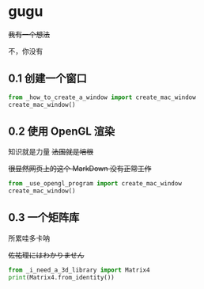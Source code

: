 # gugu
~~我有一个想法~~

不，你没有

## 0.1 创建一个窗口
```python
from _how_to_create_a_window import create_mac_window
create_mac_window()
```

## 0.2 使用 OpenGL 渲染
知识就是力量 ~~法国就是培根~~

~~很显然网页上的这个 MarkDown 没有正常工作~~
```python
from _use_opengl_program import create_mac_window
create_mac_window()
```

## 0.3 一个矩阵库
所累哇多卡呐

~~佐祐理にはわかりません~~
```python
from _i_need_a_3d_library import Matrix4
print(Matrix4.from_identity())
```
